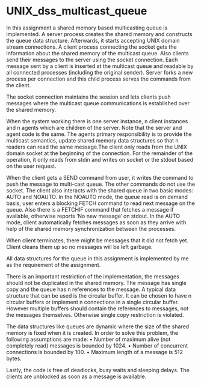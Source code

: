 # UNIX_dss_multicast_queue

In this assignment a shared memory based multicasting queue is implemented. A server process creates the shared memory and constructs the queue data structure. Afterwards, it starts accepting UNIX domain stream connections. A client process connecting the socket gets the information about the shared memory of the multicast queue. Also clients send their messages to the server using the socket connection. Each message sent by a client is inserted at the multicast queue and readable by all connected processes (including the original sender). Server forks a new process per connection and this child process serves the commands from the client.

The socket connection maintains the session and lets clients push messages where the multicast queue communications is established over the shared memory.

When the system working there is one server instance, n client instances and n agents which are children of the server. Note that the server and agent code is the same. The agents primary responsibility is to provide the multicast semantics, update shared memory data structures so that n readers can read the same message.The client only reads from the UNIX domain socket at the beginning of the connection. For the remainder of the operation, it only reads from stdin and writes on socket or the stdout based on the user request.

When the client gets a SEND command from user, it writes the command to push the message to multi-cast queue. The other commands do not use the socket. The client also interacts with the shared queue in two basic modes: AUTO and NOAUTO. In the NOAUTO mode, the queue read is on demand basis, user enters a blocking FETCH command to read next message on the queue. Also there is a FETCHIF command that fetches a message if available, otherwise reports ‘No new message‘ on stdout. In the AUTO mode, client automatically fetches messages as soon as they arrive with help of the shared memory synchronization between the processes.

When client terminates, there might be messages that it did not fetch yet. Client cleans them up so no messages will be left garbage.

All data structures for the queue in this assignment is implemented by me as the requirement of the assignment. 

There is an important restriction of the implementation, the messages should not be duplicated in the shared memory. The message has single copy and the queue has n references to the message. A typical data structure that can be used is the circular buffer. It can be chosen to have n circular buffers or implement n connections in a single circular buffer. However multiple buffers should contain the references to messages, not the messages themselves. Otherwise single copy restriction is violated.

The data structures like queues are dynamic where the size of the shared memory is fixed when it is created. In order to solve this problem, the following assumptions are made:
 	• Number of maximum alive (not completely read) messages is bounded by 1024. 
  • Number of concurrent connections is bounded by 100. 
  • Maximum length of a message is 512 bytes.

Lastly, the code is free of deadlocks, busy waits and sleeping delays. The clients are unblocked as soon as a message is available.
